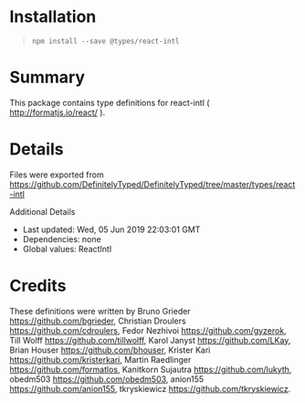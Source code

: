 # Installation
> `npm install --save @types/react-intl`

# Summary
This package contains type definitions for react-intl ( http://formatjs.io/react/ ).

# Details
Files were exported from https://github.com/DefinitelyTyped/DefinitelyTyped/tree/master/types/react-intl

Additional Details
 * Last updated: Wed, 05 Jun 2019 22:03:01 GMT
 * Dependencies: none
 * Global values: ReactIntl

# Credits
These definitions were written by Bruno Grieder <https://github.com/bgrieder>, Christian Droulers <https://github.com/cdroulers>, Fedor Nezhivoi <https://github.com/gyzerok>, Till Wolff <https://github.com/tillwolff>, Karol Janyst <https://github.com/LKay>, Brian Houser <https://github.com/bhouser>, Krister Kari <https://github.com/kristerkari>, Martin Raedlinger <https://github.com/formatlos>, Kanitkorn Sujautra <https://github.com/lukyth>, obedm503 <https://github.com/obedm503>, anion155 <https://github.com/anion155>, tkryskiewicz <https://github.com/tkryskiewicz>.
